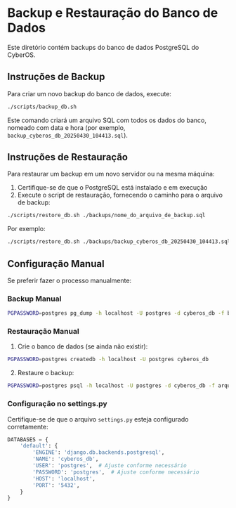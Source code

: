 # Backup e Restauração do Banco de Dados

Este diretório contém backups do banco de dados PostgreSQL do CyberOS.

## Instruções de Backup

Para criar um novo backup do banco de dados, execute:

```bash
./scripts/backup_db.sh
```

Este comando criará um arquivo SQL com todos os dados do banco, nomeado com data e hora (por exemplo, `backup_cyberos_db_20250430_104413.sql`).

## Instruções de Restauração

Para restaurar um backup em um novo servidor ou na mesma máquina:

1. Certifique-se de que o PostgreSQL está instalado e em execução
2. Execute o script de restauração, fornecendo o caminho para o arquivo de backup:

```bash
./scripts/restore_db.sh ./backups/nome_do_arquivo_de_backup.sql
```

Por exemplo:
```bash
./scripts/restore_db.sh ./backups/backup_cyberos_db_20250430_104413.sql
```

## Configuração Manual

Se preferir fazer o processo manualmente:

### Backup Manual

```bash
PGPASSWORD=postgres pg_dump -h localhost -U postgres -d cyberos_db -f backup_manual.sql
```

### Restauração Manual

1. Crie o banco de dados (se ainda não existir):
```bash
PGPASSWORD=postgres createdb -h localhost -U postgres cyberos_db
```

2. Restaure o backup:
```bash
PGPASSWORD=postgres psql -h localhost -U postgres -d cyberos_db -f arquivo_de_backup.sql
```

### Configuração no settings.py

Certifique-se de que o arquivo `settings.py` esteja configurado corretamente:

```python
DATABASES = {
    'default': {
        'ENGINE': 'django.db.backends.postgresql',
        'NAME': 'cyberos_db',
        'USER': 'postgres',  # Ajuste conforme necessário
        'PASSWORD': 'postgres',  # Ajuste conforme necessário
        'HOST': 'localhost',
        'PORT': '5432',
    }
}
``` 